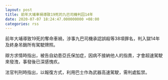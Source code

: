 ```yaml
---
layout: post
title: 前年大埔車禍導致19死的九巴司機判囚14年
date: 2020-07-07 18:24:47.000000000 +08:00
categories: rss
---
```


前年大埔導致19死的奪命車禍，涉事九巴司機承認誤殺等38項罪名，判入獄14年及終身吊銷所有駕駛牌照。

辯方求情時指出，被告自幼患亞氏保加症，因病不接納他人的指責，才會超速駕駛來發洩，事發後已深感愧疚。

法官判刑時指出，以報復方式，利用巴士作為武器高速駕駛，需判處監禁。
